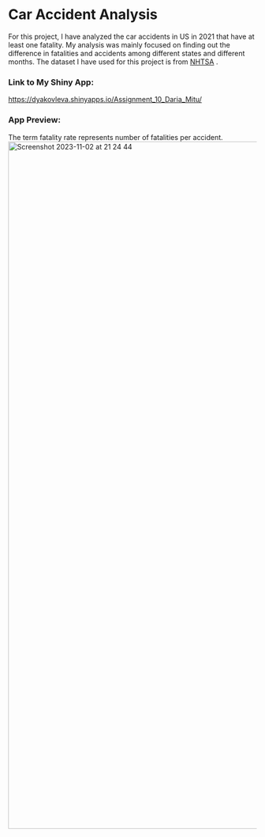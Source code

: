 # Car Accident Analysis
For this project, I have analyzed the car accidents in US in 2021 that have at least one fatality. My analysis was mainly focused on finding out the difference in fatalities and accidents among different states and different months. The dataset I have used for this project is from [NHTSA](https://www.nhtsa.gov/research-data/fatality-analysis-reporting-system-fars) . 


### Link to My Shiny App:
https://dyakovleva.shinyapps.io/Assignment_10_Daria_Mitu/

### App Preview:
The term fatality rate represents number of fatalities per accident.
<img width="1390" alt="Screenshot 2023-11-02 at 21 24 44" src="https://github.com/Meher-Mitu/Shiny-App-Accidents/assets/149747118/a109947d-9df4-4d17-a449-17351cc24051">

